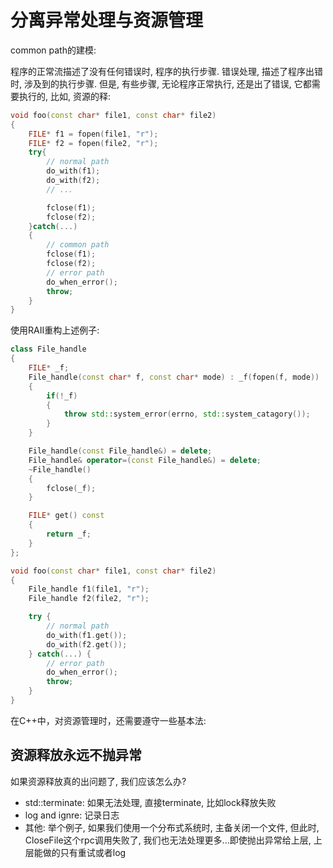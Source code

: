 # 分离异常处理与资源管理

common path的建模:

程序的正常流描述了没有任何错误时, 程序的执行步骤. 错误处理, 描述了程序出错时, 涉及到的执行步骤. 但是, 有些步骤, 无论程序正常执行, 还是出了错误, 它都需要执行的, 比如, 资源的释:

```cpp
void foo(const char* file1, const char* file2)
{
    FILE* f1 = fopen(file1, "r");
    FILE* f2 = fopen(file2, "r");
    try{
        // normal path
        do_with(f1);
        do_with(f2);
        // ...

        fclose(f1);
        fclose(f2);
    }catch(...)
    {
        // common path
        fclose(f1);
        fclose(f2);
        // error path
        do_when_error();
        throw;
    }
}
```

使用RAII重构上述例子:

```cpp
class File_handle
{
    FILE* _f;
    File_handle(const char* f, const char* mode) : _f(fopen(f, mode))
    {
        if(!_f)
        {
            throw std::system_error(errno, std::system_catagory());
        }
    }

    File_handle(const File_handle&) = delete;
    File_handle& operator=(const File_handle&) = delete;
    ~File_handle()
    {
        fclose(_f);
    }

    FILE* get() const
    {
        return _f;
    }
};

void foo(const char* file1, const char* file2)
{
    File_handle f1(file1, "r");
    File_handle f2(file2, "r");

    try {
        // normal path
        do_with(f1.get());
        do_with(f2.get());
    } catch(...) {
        // error path
        do_when_error();
        throw;
    }
}
```

在C++中，对资源管理时，还需要遵守一些基本法: 

## 资源释放永远不抛异常

如果资源释放真的出问题了, 我们应该怎么办?

+ std::terminate: 如果无法处理, 直接terminate, 比如lock释放失败
+ log and ignre: 记录日志
+ 其他: 举个例子, 如果我们使用一个分布式系统时, 主备关闭一个文件, 但此时, CloseFile这个rpc调用失败了, 我们也无法处理更多...即使抛出异常给上层, 上层能做的只有重试或者log


